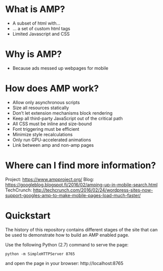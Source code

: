 # What is AMP?
* A subset of html with...
* ... a set of custom html tags
* Limited Javascript and CSS

# Why is AMP?
* Because ads messed up webpages for mobile

# How does AMP work?
* Allow only asynchronous scripts
* Size all resources statically
* Don’t let extension mechanisms block rendering
* Keep all third-party JavaScript out of the critical path
* All CSS must be inline and size-bound
* Font triggering must be efficient
* Minimize style recalculations
* Only run GPU-accelerated animations
* Link between amp and non-amp pages

# Where can I find more information?
Project: https://www.ampproject.org/
Blog: https://googleblog.blogspot.fi/2016/02/amping-up-in-mobile-search.html
TechCrunch: http://techcrunch.com/2016/02/24/wordpress-sites-now-support-googles-amp-to-make-mobile-pages-load-much-faster/


# Quickstart
The history of this repository contains different stages of the site that
can be used to demonstrate how to build an AMP enabled page.

Use the following Python (2.7) command to serve the page:
```
python -m SimpleHTTPServer 8765
```
and open the page in your browser: http://localhost:8765
